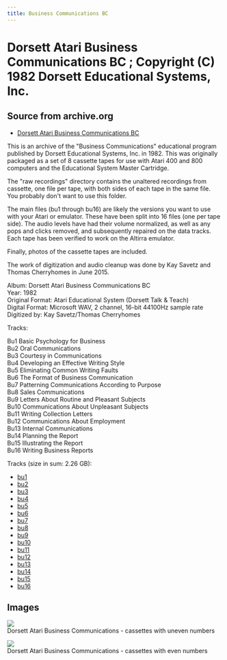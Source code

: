 ```yaml
---
title: Business Communications BC
---
```

# Dorsett Atari Business Communications BC ; Copyright (C) 1982 Dorsett Educational Systems, Inc.  
## Source from archive.org  
- [Dorsett Atari Business Communications BC](https://archive.org/details/DorsettAtariBusinessCommunications)  
  
This is an archive of the "Business Communications" educational program published by Dorsett Educational Systems, Inc. in 1982. This was originally packaged as a set of 8 cassette tapes for use with Atari 400 and 800 computers and the Educational System Master Cartridge.  
  
The "raw recordings" directory contains the unaltered recordings from cassette, one file per tape, with both sides of each tape in the same file. You probably don't want to use this folder.  
  
The main files (bu1 through bu16) are likely the versions you want to use with your Atari or emulator. These have been split into 16 files (one per tape side). The audio levels have had their volume normalized, as well as any pops and clicks removed, and subsequently repaired on the data tracks. Each tape has been verified to work on the Altirra emulator.  
  
Finally, photos of the cassette tapes are included.  
  
The work of digitization and audio cleanup was done by Kay Savetz and Thomas Cherryhomes in June 2015.  
  
Album: Dorsett Atari Business Communications BC  
Year: 1982  
Original Format: Atari Educational System (Dorsett Talk & Teach)  
Digital Format: Microsoft WAV, 2 channel, 16-bit 44100Hz sample rate  
Digitized by: Kay Savetz/Thomas Cherryhomes  
  
Tracks:  
  
Bu1	Basic Psychology for Business  
Bu2	Oral Communications  
Bu3	Courtesy in Communications  
Bu4	Developing an Effective Writing Style  
Bu5	Eliminating Common Writing Faults  
Bu6	The Format of Business Communication  
Bu7	Patterning Communications According to Purpose  
Bu8	Sales Communications  
Bu9	Letters About Routine and Pleasant Subjects  
Bu10	Communications About Unpleasant Subjects  
Bu11	Writing Collection Letters  
Bu12	Communications About Employment  
Bu13	Internal Communications  
Bu14	Planning the Report  
Bu15	Illustrating the Report  
Bu16	Writing Business Reports  
  
Tracks (size in sum: 2.26 GB):  
  
- [bu1](http://data.atariwiki.org/FLAC/Business_Communications/bu1.flac)  
- [bu2](http://data.atariwiki.org/FLAC/Business_Communications/bu2.flac)  
- [bu3](http://data.atariwiki.org/FLAC/Business_Communications/bu3.flac)  
- [bu4](http://data.atariwiki.org/FLAC/Business_Communications/bu4.flac)  
- [bu5](http://data.atariwiki.org/FLAC/Business_Communications/bu5.flac)  
- [bu6](http://data.atariwiki.org/FLAC/Business_Communications/bu6.flac)  
- [bu7](http://data.atariwiki.org/FLAC/Business_Communications/bu7.flac)  
- [bu8](http://data.atariwiki.org/FLAC/Business_Communications/bu8.flac)  
- [bu9](http://data.atariwiki.org/FLAC/Business_Communications/bu9.flac)  
- [bu10](http://data.atariwiki.org/FLAC/Business_Communications/bu10.flac)  
- [bu11](http://data.atariwiki.org/FLAC/Business_Communications/bu11.flac)  
- [bu12](http://data.atariwiki.org/FLAC/Business_Communications/bu12.flac)  
- [bu13](http://data.atariwiki.org/FLAC/Business_Communications/bu13.flac)  
- [bu14](http://data.atariwiki.org/FLAC/Business_Communications/bu14.flac)  
- [bu15](http://data.atariwiki.org/FLAC/Business_Communications/bu15.flac)  
- [bu16](http://data.atariwiki.org/FLAC/Business_Communications/bu16.flac)  
## Images  
![](attachments/buA_.jpg)  
Dorsett Atari Business Communications - cassettes with uneven numbers  
  
![](attachments/buA_.jpg)  
Dorsett Atari Business Communications - cassettes with even numbers  
